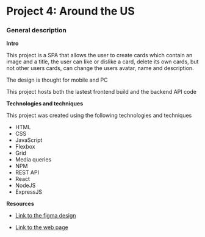 # Project 4: Around the US

### General description
  
**Intro**    
  
This project is a SPA that allows the user to create cards which contain an image and a title, the user can like or dislike a card, delete its own cards,
but not other users cards, can change the users avatar, name and description.

The design is thought for mobile and PC

This project hosts both the lastest frontend build and the backend API code

**Technologies and techniques**

This project was created using the following technologies and techniques
  
  * HTML
  * CSS
  * JavaScript
  * Flexbox
  * Grid
  * Media queries
  * NPM
  * REST API
  * React
  * NodeJS
  * ExpressJS

**Resources**  
  
* [Link to the figma design](https://www.figma.com/file/LDMgqWesKpQkIwhOfEBuTS/WEB%2C-Sprint-5%3A-Around-The-U.S.-%7C-desktop-%2B-mobile?node-id=0%3A1)

* [Link to the web page](https://around.traveling.com.ar)
  
